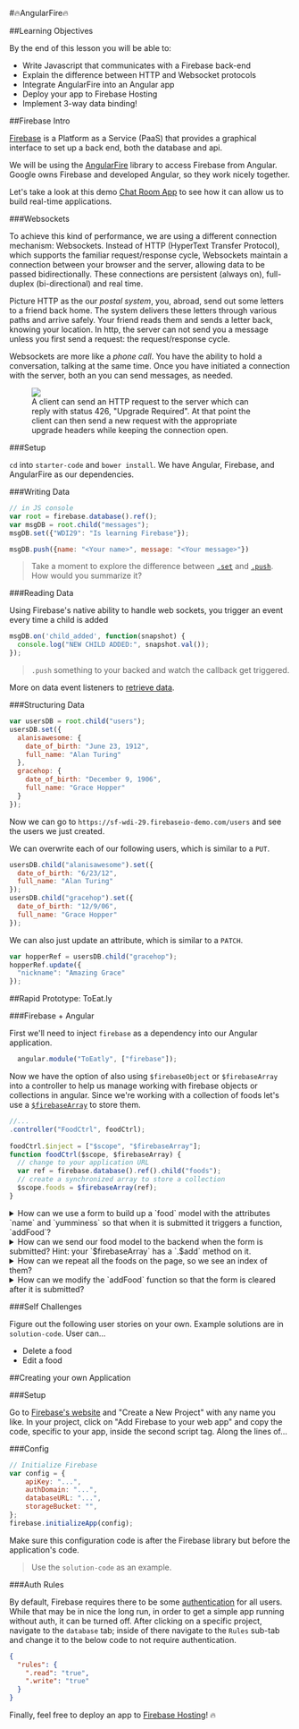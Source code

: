 #🔥AngularFire🔥

##Learning Objectives

By the end of this lesson you will be able to:

* Write Javascript that communicates with a Firebase back-end
* Explain the difference between HTTP and Websocket protocols
* Integrate AngularFire into an Angular app
* Deploy your app to Firebase Hosting
* Implement 3-way data binding!


##Firebase Intro

[Firebase](https://firebase.google.com/) is a Platform as a Service (PaaS) that provides a graphical interface to set up a back end, both the database and api.

We will be using the [AngularFire](https://github.com/firebase/angularfire) library to access Firebase from Angular. Google owns Firebase and developed Angular, so they work nicely together.

Let's take a look at this demo [Chat Room App](https://firechat.firebaseapp.com/) to see how it can allow us to build real-time applications.

###Websockets

To achieve this kind of performance, we are using a different connection mechanism: Websockets. Instead of HTTP (HyperText Transfer Protocol), which supports the familiar request/response cycle, Websockets maintain a connection between your browser and the server, allowing data to be passed bidirectionally. These connections are persistent (always on), full-duplex (bi-directional) and real time.

Picture HTTP as the our *postal system*, you, abroad, send out some letters to a friend back home. The system delivers these letters through various paths and arrive safely. Your friend reads them and sends a letter back, knowing your location. In http, the server can not send you a message unless you first send a request: the request/response cycle.

Websockets are more like a *phone call*. You have the ability to hold a conversation, talking at the same time. Once you have initiated a connection with the server, both an you can send messages, as needed.

<figure>
    <img src="https://camo.githubusercontent.com/c0e4e20b1756769aa20540351c69b1757d1c9cb1/687474703a2f2f7777772e7075626e75622e636f6d2f626c6f672f77702d636f6e74656e742f75706c6f6164732f323031342f30392f576562536f636b6574732d4469616772616d2e706e67">
    <figcaption>A client can send an HTTP request to the server which can reply with status 426, "Upgrade Required". At that point the client can then send a new request with the appropriate upgrade headers while keeping the connection open.</figcaption>
</figure>

###Setup

`cd` into `starter-code` and `bower install`. We have Angular, Firebase, and AngularFire as our dependencies.

###Writing Data

```js
// in JS console
var root = firebase.database().ref();
var msgDB = root.child("messages");
msgDB.set({"WDI29": "Is learning Firebase"});
```

```js
msgDB.push({name: "<Your name>", message: "<Your message>"})
```

>Take a moment to explore the difference between [`.set`](https://firebase.google.com/docs/reference/js/firebase.database.Reference#set) and [`.push`](https://firebase.google.com/docs/reference/js/firebase.database.Reference#push). How would you summarize it?

###Reading Data

Using Firebase's native ability to handle web sockets, you trigger an event every time a child is added

```js
msgDB.on('child_added', function(snapshot) {
  console.log("NEW CHILD ADDED:", snapshot.val());
});
```

>`.push` something to your backed and watch the callback get triggered.

More on data event listeners to [retrieve data](https://www.firebase.com/docs/web/guide/retrieving-data.html).

###Structuring Data

```js
var usersDB = root.child("users");
usersDB.set({
  alanisawesome: {
    date_of_birth: "June 23, 1912",
    full_name: "Alan Turing"
  },
  gracehop: {
    date_of_birth: "December 9, 1906",
    full_name: "Grace Hopper"
  }
});
```

Now we can go to `https://sf-wdi-29.firebaseio-demo.com/users` and see the users we just created.

We can overwrite each of our following users, which is similar to a `PUT`.

```js
usersDB.child("alanisawesome").set({
  date_of_birth: "6/23/12",
  full_name: "Alan Turing"
});
usersDB.child("gracehop").set({
  date_of_birth: "12/9/06",
  full_name: "Grace Hopper"
});
```
We can also just update an attribute, which is similar to a `PATCH`.

```js
var hopperRef = usersDB.child("gracehop");
hopperRef.update({
  "nickname": "Amazing Grace"
});
```

##Rapid Prototype: ToEat.ly

###Firebase + Angular

First we'll need to inject `firebase` as a dependency into our Angular application.</summary>

```js
  angular.module("ToEatly", ["firebase"]);
```

Now we have the option of also using `$firebaseObject` or `$firebaseArray` into a controller to help us manage working with firebase objects or collections in angular. Since we're working with a collection of foods let's use a [`$firebaseArray`](https://github.com/firebase/angularfire/blob/master/docs/guide/synchronized-arrays.md) to store them.

```js
//...
.controller("FoodCtrl", foodCtrl);
	
foodCtrl.$inject = ["$scope", "$firebaseArray"];
function foodCtrl($scope, $firebaseArray) {
  // change to your application URL
  var ref = firebase.database().ref().child("foods");
  // create a synchronized array to store a collection
  $scope.foods = $firebaseArray(ref);
}
```

<details>
<summary>How can we use a form to build up a `food` model with the attributes `name` and `yumminess` so that when it is submitted it triggers a function, `addFood`?</summary>

```html
<form ng-submit="addFood()">
    <input placeholder="name" ng-model="food.name">
    <input yumminess="yumminess" ng-model="food.yumminess">
    <button type="submit">Eat me!</button>
</form>
```
</details>

<details>
<summary>How can we send our food model to the backend when the form is submitted? Hint: your `$firebaseArray` has a `.$add` method on it.</summary>

```js
  $scope.addFood = function() {
    $scope.foods.$add({
      name: $scope.food.name,
      yumminess: $scope.food.yumminess
    });
  };
```
</details>

<details>
<summary>How can we repeat all the foods on the page, so we see an index of them?</summary>

```html
<div class="food" ng-repeat="food in foods">
    <b>Name:</b> {{food.name}} | <b>Yumminess:</b> {{food.yumminess}}
</div>
```
</details>

<details>
<summary>How can we modify the `addFood` function so that the form is cleared after it is submitted?</summary>

```js
  $scope.addFood = function() {
    $scope.foods.$add({
      name: $scope.food.name,
      yumminess: $scope.food.yumminess
    });
    // clears form
    $scope.food = {};
  };
```
</details>

###Self Challenges

Figure out the following user stories on your own. Example solutions are in `solution-code`. User can...

* Delete a food
* Edit a food

##Creating your own Application

###Setup

Go to [Firebase's website](https://console.firebase.google.com/) and "Create a New Project" with any name you like. In your project, click on "Add Firebase to your web app" and copy the code, specific to your app, inside the second script tag. Along the lines of...

###Config

```js
// Initialize Firebase
var config = {
	apiKey: "...",
	authDomain: "...",
	databaseURL: "...",
	storageBucket: "",
};
firebase.initializeApp(config);
```

Make sure this configuration code is after the Firebase library but before the application's code.

>Use the `solution-code` as an example.

###Auth Rules

By default, Firebase requires there to be some [authentication]() for all users. While that may be in nice the long run, in order to get a simple app running without auth, it can be turned off. After clicking on a specific project, navigate to the `database` tab; inside of there navigate to the `Rules` sub-tab and change it to the below code to not require authentication.

```json
{
  "rules": {
    ".read": "true",
    ".write": "true"
  }
}
```

Finally, feel free to deploy an app to [Firebase Hosting](https://firebase.google.com/docs/hosting/)! 🔥
